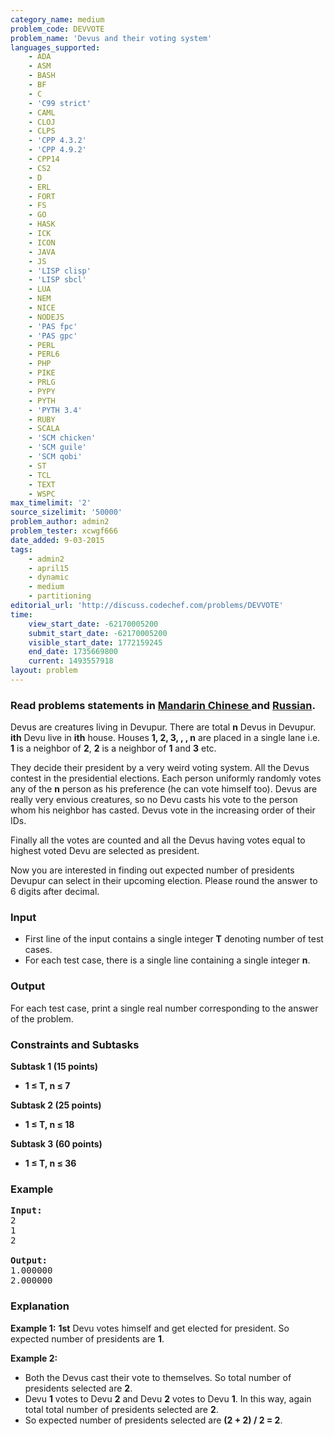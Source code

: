 ```yaml
---
category_name: medium
problem_code: DEVVOTE
problem_name: 'Devus and their voting system'
languages_supported:
    - ADA
    - ASM
    - BASH
    - BF
    - C
    - 'C99 strict'
    - CAML
    - CLOJ
    - CLPS
    - 'CPP 4.3.2'
    - 'CPP 4.9.2'
    - CPP14
    - CS2
    - D
    - ERL
    - FORT
    - FS
    - GO
    - HASK
    - ICK
    - ICON
    - JAVA
    - JS
    - 'LISP clisp'
    - 'LISP sbcl'
    - LUA
    - NEM
    - NICE
    - NODEJS
    - 'PAS fpc'
    - 'PAS gpc'
    - PERL
    - PERL6
    - PHP
    - PIKE
    - PRLG
    - PYPY
    - PYTH
    - 'PYTH 3.4'
    - RUBY
    - SCALA
    - 'SCM chicken'
    - 'SCM guile'
    - 'SCM qobi'
    - ST
    - TCL
    - TEXT
    - WSPC
max_timelimit: '2'
source_sizelimit: '50000'
problem_author: admin2
problem_tester: xcwgf666
date_added: 9-03-2015
tags:
    - admin2
    - april15
    - dynamic
    - medium
    - partitioning
editorial_url: 'http://discuss.codechef.com/problems/DEVVOTE'
time:
    view_start_date: -62170005200
    submit_start_date: -62170005200
    visible_start_date: 1772159245
    end_date: 1735669800
    current: 1493557918
layout: problem
---
```

###  Read problems statements in [Mandarin Chinese ](http://www.codechef.com/download/translated/APRIL15/mandarin/DEVVOTE.pdf) and [Russian](http://www.codechef.com/download/translated/APRIL15/russian/DEVVOTE.pdf).

Devus are creatures living in Devupur. There are total **n** Devus in Devupur. **ith** Devu live in **ith** house. Houses **1, 2, 3, , , n** are placed in a single lane i.e. **1** is a neighbor of **2**, **2** is a neighbor of **1** and **3** etc.

They decide their president by a very weird voting system. All the Devus contest in the presidential elections. Each person uniformly randomly votes any of the **n** person as his preference (he can vote himself too). Devus are really very envious creatures, so no Devu casts his vote to the person whom his neighbor has casted. Devus vote in the increasing order of their IDs.

Finally all the votes are counted and all the Devus having votes equal to highest voted Devu are selected as president.

Now you are interested in finding out expected number of presidents Devupur can select in their upcoming election. Please round the answer to 6 digits after decimal.

### Input

- First line of the input contains a single integer **T** denoting number of test cases.
- For each test case, there is a single line containing a single integer **n**.

### Output

For each test case, print a single real number corresponding to the answer of the problem.

### Constraints and Subtasks

**Subtask 1 (15 points)**

- **1 ≤ T, n ≤ 7**

**Subtask 2 (25 points)**

- **1 ≤ T, n ≤ 18**

**Subtask 3 (60 points)**

- **1 ≤ T, n ≤ 36**

### Example

<pre><b>Input:</b>
2
1
2

<b>Output:</b>
1.000000
2.000000
</pre>
### Explanation

**Example 1:**
 **1st** Devu votes himself and get elected for president. So expected number of presidents are **1**.

**Example 2:**

- Both the Devus cast their vote to themselves. So total number of presidents selected are **2**.
- Devu **1** votes to Devu **2** and Devu **2** votes to Devu **1**. In this way, again total total number of presidents selected are **2**.
- So expected number of presidents selected are **(2 + 2) / 2 = 2**.
